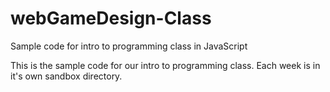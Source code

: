 # webGameDesign-Class
Sample code for intro to programming class in JavaScript

This is the sample code for our intro to programming class.
Each week is in it's own sandbox directory.
